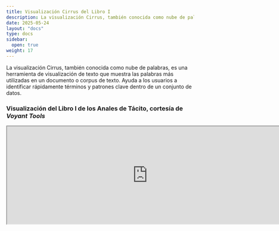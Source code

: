 ```yaml
---
title: Visualización Cirrus del Libro I
description: La visualización Cirrus, también conocida como nube de palabras, es una herramienta de visualización de texto que muestra las palabras más utilizadas en un documento o corpus de texto.
date: 2025-05-24
layout: "docs"
type: docs
sidebar:
  open: true
weight: 17
---
```


La visualización Cirrus, también conocida como nube de palabras, es una herramienta de visualización de texto que muestra las palabras más utilizadas en un documento o corpus de texto. Ayuda a los usuarios a identificar rápidamente términos y patrones clave dentro de un conjunto de datos.

### Visualización del Libro I de los Anales de Tácito, cortesía de *Voyant Tools*

<!--	Exported from Voyant Tools (voyant-tools.org).
The iframe src attribute below uses a relative protocol to better function with both
http and https sites, but if you're embedding this into a local web page (file protocol)
you should add an explicit protocol (https if you're using voyant-tools.org, otherwise
it depends on this server.
Feel free to change the height and width values or other styling below: -->
<iframe style='width: 753px; height: 262px;' src='https://voyant-tools.org/tool/Summary/?stopList=keywords-3a0159c0d422d0b4aa839014457c3df9&corpus=bb9562f5e4a33f8683c586eb19d1aae1'></iframe>
